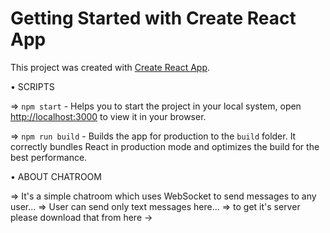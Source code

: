 # Getting Started with Create React App

This project was created with [Create React App](https://github.com/facebook/create-react-app).


• SCRIPTS

=> `npm start` - Helps you to start the project in your local system, open [http://localhost:3000](http://localhost:3000) to view it in your browser.

=> `npm run build` - Builds the app for production to the `build` folder. It correctly bundles React in production mode and optimizes the build for the best performance.


• ABOUT CHATROOM

=> It's a simple chatroom which uses WebSocket to send messages to any user...
=> User can send only text messages here...
=> to get it's server please download that from here -> 
